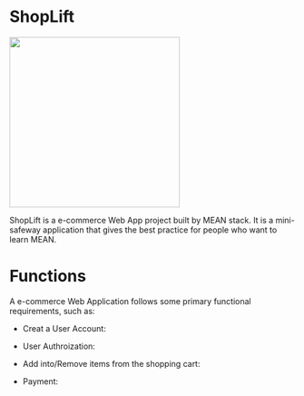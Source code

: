 # ShopLift
<img src="https://github.com/brucelin1218/ShopLift/blob/master/ShopLift%20logo.jpg" width = "300"/>

ShopLift is a e-commerce Web App project built by MEAN stack. It is a mini-safeway application that gives the best practice for people who want to learn MEAN.

# Functions
A e-commerce Web Application follows some primary functional requirements, such as:

* Creat a User Account:

* User Authroization:

* Add into/Remove items from the shopping cart:

* Payment:
